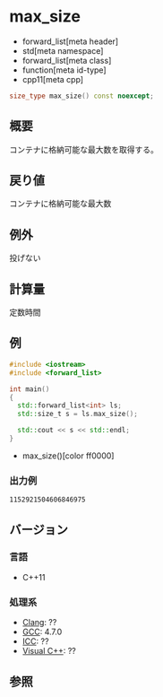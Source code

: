 # max_size
* forward_list[meta header]
* std[meta namespace]
* forward_list[meta class]
* function[meta id-type]
* cpp11[meta cpp]

```cpp
size_type max_size() const noexcept;
```

## 概要
コンテナに格納可能な最大数を取得する。


## 戻り値
コンテナに格納可能な最大数


## 例外
投げない


## 計算量
定数時間


## 例
```cpp example
#include <iostream>
#include <forward_list>

int main()
{
  std::forward_list<int> ls;
  std::size_t s = ls.max_size();

  std::cout << s << std::endl;
}
```
* max_size()[color ff0000]


### 出力例
```
1152921504606846975
```

## バージョン
### 言語
- C++11

### 処理系
- [Clang](/implementation.md#clang): ??
- [GCC](/implementation.md#gcc): 4.7.0
- [ICC](/implementation.md#icc): ??
- [Visual C++](/implementation.md#visual_cpp): ??


## 参照


